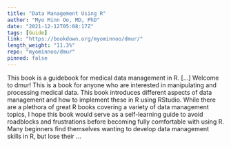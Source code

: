 ```yaml
---
title: "Data Management Using R"
author: "Myo Minn Oo, MD, PhD"
date: "2021-12-12T05:08:17Z"
tags: [Guide]
link: "https://bookdown.org/myominnoo/dmur/"
length_weight: "11.3%"
repo: "myominnoo/dmur"
pinned: false
---
```


This book is a guidebook for medical data management in R. [...] Welcome to dmur! This is a book for anyone who are interested in manipulating and processing medical data. This book introduces different aspects of data management and how to implement these in R using RStudio. While there are a plethora of great R books covering a variety of data management topics, I hope this book would serve as a self-learning guide to avoid roadblocks and frustrations before becoming fully comfortable with using R. Many beginners find themselves wanting to develop data management skills in R, but lose their  ...
